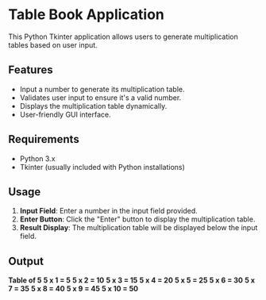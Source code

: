 # Table Book Application

This Python Tkinter application allows users to generate multiplication tables based on user input.

## Features
- Input a number to generate its multiplication table.
- Validates user input to ensure it's a valid number.
- Displays the multiplication table dynamically.
- User-friendly GUI interface.

## Requirements
- Python 3.x
- Tkinter (usually included with Python installations)

## Usage
1. **Input Field**: Enter a number in the input field provided.
2. **Enter Button**: Click the "Enter" button to display the multiplication table.
3. **Result Display**: The multiplication table will be displayed below the input field.

## Output
**Table of 5**
**5 x 1 = 5**
**5 x 2 = 10**
**5 x 3 = 15**
**5 x 4 = 20**
**5 x 5 = 25**
**5 x 6 = 30**
**5 x 7 = 35**
**5 x 8 = 40**
**5 x 9 = 45**
**5 x 10 = 50**
